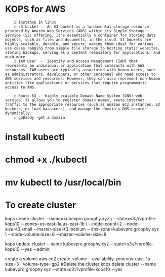 # KOPS for AWS
		○ instance in linux
		○ s3 bucket -  An S3 bucket is a fundamental storage resource provided by Amazon Web Services (AWS) within its Simple Storage Service (S3) offering. It's essentially a container for storing data objects, such as files and documents, in the cloud. S3 buckets are highly scalable, durable, and secure, making them ideal for various use cases ranging from simple file storage to hosting static websites, storing backups, serving as a content repository for applications, and much more
		○ IAM User  -  Identity and Access Management (IAM) that represents an individual or application that interacts with AWS resources. IAM users are typically associated with human users, such as administrators, developers, or other personnel who need access to AWS services and resources. However, they can also represent non-human entities like applications or services that require programmatic access to AWS.
		
		○ Route 53 -  highly scalable Domain Name System (DNS) web service. It allows you to register domain names, route internet traffic to the appropriate resources (such as Amazon EC2 instances, S3 buckets, or load balancers), and manage the domain's DNS records dynamically.
		○ goDaddy -get a domain

# install kubectl
# chmod +x ./kubectl

# mv kubectl to /usr/local/bin
# To create cluster
kops create cluster --name=kubevpro.groophy.xyz \ 
--state=s3://vprofile-kops10 --zones=us-east-1a,us-east-1b \ 
--node-count=2 --node-size=t3.small --master-size=t3.medium --dns-zone=kubevpro.groophy.xyz \ 
--node-volume-size=8 --master-volume-size=8

kops update cluster --name kubevpro.groophy.xyz --state=s3://vprofile-kops10 --yes --admin

create a volume
aws ec2 create-volume --availability-zone=us-east-1a --size=3--volume-type=gp2
#Delete the cluster
kops delete cluster --name kubevpro.groophy.xyz --state=s3://vprofile-kops10 --yes 
